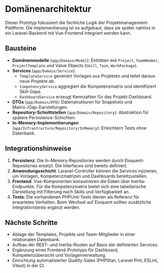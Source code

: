 # Domänenarchitektur

Dieser Prototyp fokussiert die fachliche Logik der Projektmanagement-Plattform. Die Implementierung ist so aufgebaut, dass sie später nahtlos in ein Laravel-Backend mit Vue-Frontend integriert werden kann.

## Bausteine

- **Domänenmodelle** (`app/Domain/Model`): Entitäten wie `Project`, `TeamMember`, `ProjectTemplate` und Value Objects (`Skill`, `Task`, `WorkPackage`).
- **Services** (`app/Domain/Service`):
  - `TemplateService` generiert Vorlagen aus Projekten und leitet daraus neue Projekte ab.
  - `CompetencyService` aggregiert die Kompetenzmatrix und identifiziert Skill-Gaps.
  - `DashboardService` erzeugt Kennzahlen für das Projekt-Dashboard.
- **DTOs** (`app/Domain/DTO`): Datenstrukturen für Snapshots und Matrix-/Gap-Darstellungen.
- **Repository-Schnittstellen** (`app/Domain/Repository`): Abstraktion für spätere Persistence-Schichten.
- **In-Memory-Implementierungen** (`app/Infrastructure/Repository/InMemory`): Erleichtern Tests ohne Datenbank.

## Integrationshinweise

1. **Persistenz**: Die In-Memory-Repositories werden durch Eloquent-Repositories ersetzt. Die Interfaces sind bereits definiert.
2. **Anwendungsschicht**: Laravel-Controller können die Services injizieren, um Vorlagen, Kompetenzmatrizen und Dashboards bereitzustellen.
3. **Frontend**: Vue-Komponenten konsumieren die Daten über Inertia-Endpunkte. Für die Kompetenzmatrix bietet sich eine tabellarische Darstellung mit Filterung nach Skills und Verfügbarkeit an.
4. **Tests**: Die vorhandenen PHPUnit-Tests dienen als Referenz für erwartetes Verhalten. Beim Wechsel auf Eloquent sollten zusätzliche Integrationstests ergänzt werden.

## Nächste Schritte

- Ablage der Templates, Projekte und Team-Mitglieder in einer relationalen Datenbank.
- Aufbau der REST- und Inertia-Routen auf Basis der definierten Services.
- Ergänzung eines Frontend-Prototyps für Dashboard, Kompetenzübersicht und Vorlagenverwaltung.
- Einrichtung automatisierter Quality Gates (PHPStan, Laravel Pint, ESLint, Vitest) in der CI.
